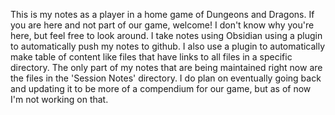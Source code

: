 This is my notes as a player in a home game of Dungeons and Dragons. If you are here and not part of our game, welcome!
I don't know why you're here, but feel free to look around. I take notes using Obsidian using a plugin to automatically
push my notes to github. I also use a plugin to automatically make table of content like files that have links to all files in 
a specific directory. The only part of my notes that are being maintained right now are the files in the 'Session Notes'
directory. I do plan on eventually going back and updating it to be more of a compendium for our game, but as of now
I'm not working on that.
